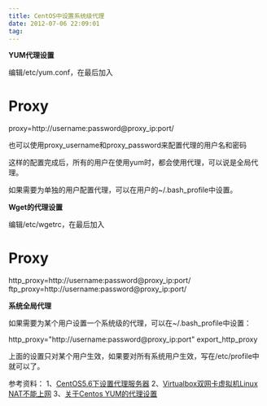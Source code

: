 ```yaml
---
title: CentOS中设置系统级代理
date: 2012-07-06 22:09:01
tag: 
---
```



**YUM代理设置**

编辑/etc/yum.conf，在最后加入
# Proxy
proxy=http://username:password@proxy_ip:port/

也可以使用proxy_username和proxy_password来配置代理的用户名和密码

这样的配置完成后，所有的用户在使用yum时，都会使用代理，可以说是全局代理。

如果需要为单独的用户配置代理，可以在用户的~/.bash_profile中设置。

**Wget的代理设置**

编辑/etc/wgetrc，在最后加入
# Proxy
http_proxy=http://username:password@proxy_ip:port/
ftp_proxy=http://username:password@proxy_ip:port/

**系统全局代理**

如果需要为某个用户设置一个系统级的代理，可以在~/.bash_profile中设置：

http_proxy="http://username:password@proxy_ip:port"
export_http_proxy

上面的设置只对某个用户生效，如果要对所有系统用户生效，写在/etc/profile中就可以了。

参考资料：
1、[CentOS5.6下设置代理服务器](http://blog.csdn.net/tsangchoonhsia/article/details/6676834)
2、[Virtualbox双网卡虚拟机Linux NAT不能上网](http://www.cnblogs.com/tigertall/archive/2012/01/02/2310253.html)
3、[关于Centos YUM的代理设置](http://blog.chinaunix.net/space.php?uid=20255102&amp;do=blog&amp;id=1712939)












